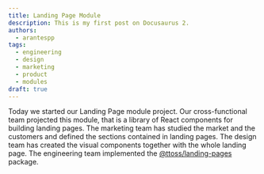 ```yaml
---
title: Landing Page Module
description: This is my first post on Docusaurus 2.
authors:
  - arantespp
tags:
  - engineering
  - design
  - marketing
  - product
  - modules
draft: true
---
```


Today we started our Landing Page module project. Our cross-functional team projected this module, that is a library of React components for building landing pages. The marketing team has studied the market and the customers and defined the sections contained in landing pages. The design team has created the visual components together with the whole landing page. The engineering team implemented the [@ttoss/landing-pages](https://ttoss.dev/docs/modules/packages/landing-pages/) package.
